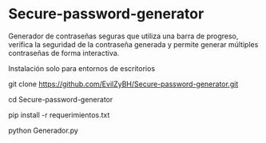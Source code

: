 # Secure-password-generator
Generador de contraseñas seguras que utiliza una barra de progreso, verifica la seguridad de la contraseña generada y permite generar múltiples contraseñas de forma interactiva.

Instalación solo para entornos de escritorios 

git clone https://github.com/EvilZyBH/Secure-password-generator.git

cd Secure-password-generator

pip install -r requerimientos.txt

python Generador.py
